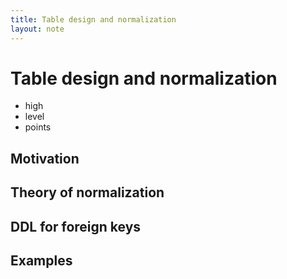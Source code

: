 ```yaml
---
title: Table design and normalization
layout: note
---
```


# Table design and normalization

- high
- level
- points

## Motivation

## Theory of normalization

## DDL for foreign keys

## Examples


